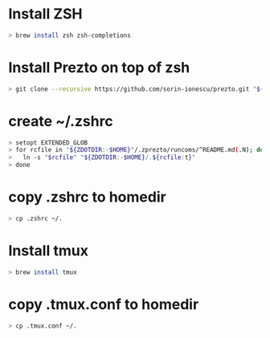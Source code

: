 # Install ZSH
```sh
> brew install zsh zsh-completions
```

# Install Prezto on top of zsh
```sh
> git clone --recursive https://github.com/sorin-ionescu/prezto.git "${ZDOTDIR:-$HOME}/.zprezto"
```

# create ~/.zshrc
```sh
> setopt EXTENDED_GLOB
> for rcfile in "${ZDOTDIR:-$HOME}"/.zprezto/runcoms/^README.md(.N); do
>   ln -s "$rcfile" "${ZDOTDIR:-$HOME}/.${rcfile:t}"
> done
```
# copy .zshrc to homedir
```sh
> cp .zshrc ~/.
```

# Install tmux
```sh
> brew install tmux
```

# copy .tmux.conf to homedir
```sh
> cp .tmux.conf ~/.
```
